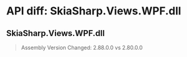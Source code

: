# API diff: SkiaSharp.Views.WPF.dll

## SkiaSharp.Views.WPF.dll

> Assembly Version Changed: 2.88.0.0 vs 2.80.0.0

